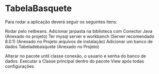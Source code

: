 # TabelaBasquete
Para rodar a aplicação deverá seguir os seguintes itens:

Rodar pelo netbeans.
Adicionar jarpasta na biblioteca com Conector Java (Anexado no projeto)
Ter mysql server e workbanch (Server recomendado 8.0.1) (Anexado no Projeto arquivos de instalação)
Adicionar um banco de dados Tabeladebasquete (Anexado no Projeto)

Alterar no pacote until classe conexão, o usuario e senha do banco de dados.
Executar a Classe principal dentro do pacote View após todas configurações

